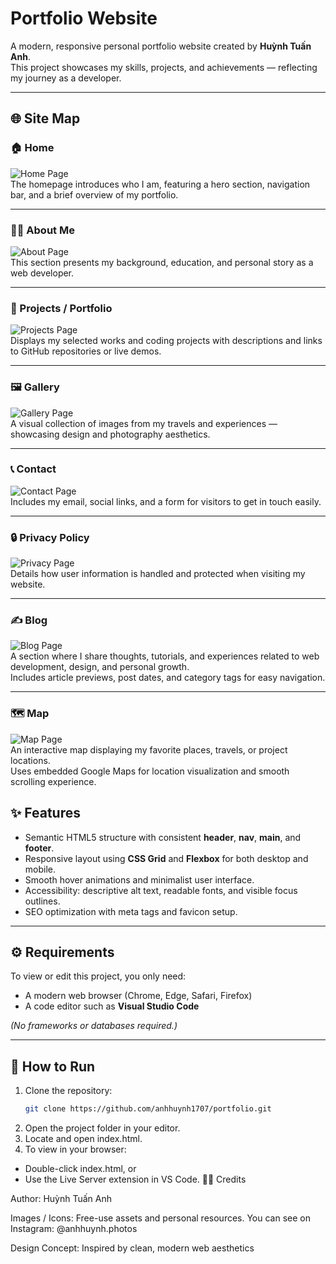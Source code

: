 # Portfolio Website

A modern, responsive personal portfolio website created by **Huỳnh Tuấn Anh**.  
This project showcases my skills, projects, and achievements — reflecting my journey as a developer.

---

## 🌐 Site Map

### 🏠 Home  
![Home Page](assets/img/screenshots/homepage.png)  
The homepage introduces who I am, featuring a hero section, navigation bar, and a brief overview of my portfolio.

---

### 👨‍💻 About Me  
![About Page](assets/img/screenshots/about.png)  
This section presents my background, education, and personal story as a web developer.

---

### 💼 Projects / Portfolio  
![Projects Page](assets/img/screenshots/projects.png)  
Displays my selected works and coding projects with descriptions and links to GitHub repositories or live demos.

---

### 🖼️ Gallery  
![Gallery Page](assets/img/screenshots/gallery.png)  
A visual collection of images from my travels and experiences — showcasing design and photography aesthetics.

---

### 📞 Contact  
![Contact Page](assets/img/screenshots/contact.png)  
Includes my email, social links, and a form for visitors to get in touch easily.

---

### 🔒 Privacy Policy  
![Privacy Page](assets/img/screenshots/policyy.png)  
Details how user information is handled and protected when visiting my website.

---

### ✍️ Blog  
![Blog Page](assets/img/screenshots/blog.png)  
A section where I share thoughts, tutorials, and experiences related to web development, design, and personal growth.  
Includes article previews, post dates, and category tags for easy navigation.

---

### 🗺️ Map  
![Map Page](assets/img/screenshots/map.png)  
An interactive map displaying my favorite places, travels, or project locations.  
Uses embedded Google Maps for location visualization and smooth scrolling experience.


## ✨ Features

- Semantic HTML5 structure with consistent **header**, **nav**, **main**, and **footer**.  
- Responsive layout using **CSS Grid** and **Flexbox** for both desktop and mobile.  
- Smooth hover animations and minimalist user interface.  
- Accessibility: descriptive alt text, readable fonts, and visible focus outlines.  
- SEO optimization with meta tags and favicon setup.  

---

## ⚙️ Requirements

To view or edit this project, you only need:

- A modern web browser (Chrome, Edge, Safari, Firefox)  
- A code editor such as **Visual Studio Code**  

*(No frameworks or databases required.)*

---

## 🚀 How to Run

1. Clone the repository:
   ```bash
   git clone https://github.com/anhhuynh1707/portfolio.git
2. Open the project folder in your editor.
3. Locate and open index.html.
4. To view in your browser:
  - Double-click index.html, or
  - Use the Live Server extension in VS Code.
👨‍💻 Credits

Author: Huỳnh Tuấn Anh

Images / Icons: Free-use assets and personal resources. You can see on Instagram: @anhhuynh.photos

Design Concept: Inspired by clean, modern web aesthetics
